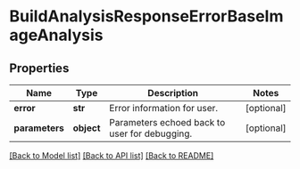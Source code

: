 # BuildAnalysisResponseErrorBaseImageAnalysis

## Properties
Name | Type | Description | Notes
------------ | ------------- | ------------- | -------------
**error** | **str** | Error information for user. | [optional]
**parameters** | **object** | Parameters echoed back to user for debugging. | [optional]

[[Back to Model list]](../README.md#documentation-for-models) [[Back to API list]](../README.md#documentation-for-api-endpoints) [[Back to README]](../README.md)

